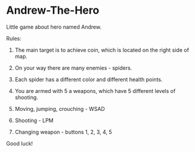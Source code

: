 # Andrew-The-Hero
Little game about hero named Andrew.

Rules:

1. The main target is to achieve coin, which is located on the right side of map.

2. On your way there are many enemies - spiders.

3. Each spider has a different color and different health points.

4. You are armed with 5 a weapons, which have 5 different levels of shooting. 

5. Moving, jumping, crouching - WSAD

6. Shooting - LPM

7. Changing weapon - buttons 1, 2, 3, 4, 5

Good luck!
